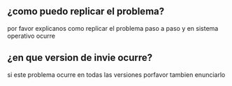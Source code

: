 ## ¿como puedo replicar el problema?
por favor explicanos como replicar el problema paso a paso y en sistema operativo ocurre
## ¿en que version de invie ocurre?
si este problema ocurre en todas las versiones porfavor tambien enunciarlo
